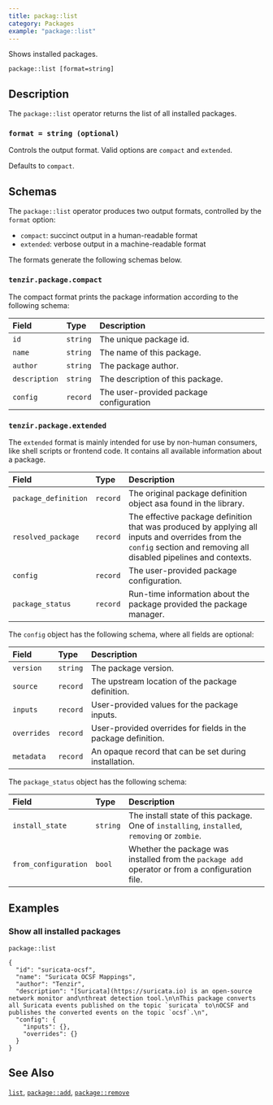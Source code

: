 ```yaml
---
title: packag::list
category: Packages
example: "package::list"
---
```


Shows installed packages.

```tql
package::list [format=string]
```

## Description

The `package::list` operator returns the list of all installed packages.

### `format = string (optional)`

Controls the output format. Valid options are `compact` and `extended`.

Defaults to `compact`.

## Schemas

The `package::list` operator produces two output formats, controlled by the
`format` option:

- `compact`: succinct output in a human-readable format
- `extended`: verbose output in a machine-readable format

The formats generate the following schemas below.

### `tenzir.package.compact`

The compact format prints the package information according to the following
schema:

| Field         | Type     | Description                             |
| :------------ | :------- | :-------------------------------------- |
| `id`          | `string` | The unique package id.                  |
| `name`        | `string` | The name of this package.               |
| `author`      | `string` | The package author.                     |
| `description` | `string` | The description of this package.        |
| `config`      | `record` | The user-provided package configuration |

### `tenzir.package.extended`

The `extended` format is mainly intended for use by non-human consumers,
like shell scripts or frontend code. It contains all available information
about a package.

| Field                | Type     | Description                                                                                                                                                         |
| :------------------- | :------- | :------------------------------------------------------------------------------------------------------------------------------------------------------------------ |
| `package_definition` | `record` | The original package definition object asa found in the library.                                                                                                    |
| `resolved_package`   | `record` | The effective package definition that was produced by applying all inputs and overrides from the `config` section and removing all disabled pipelines and contexts. |
| `config`             | `record` | The user-provided package configuration.                                                                                                                            |
| `package_status`     | `record` | Run-time information about the package provided the package manager.                                                                                                |

The `config` object has the following schema, where all fields are optional:

| Field       | Type     | Description                                                   |
| :---------- | :------- | :------------------------------------------------------------ |
| `version`   | `string` | The package version.                                          |
| `source`    | `record` | The upstream location of the package definition.              |
| `inputs`    | `record` | User-provided values for the package inputs.                  |
| `overrides` | `record` | User-provided overrides for fields in the package definition. |
| `metadata`  | `record` | An opaque record that can be set during installation.         |

The `package_status` object has the following schema:

| Field                | Type     | Description                                                                                     |
| :------------------- | :------- | :---------------------------------------------------------------------------------------------- |
| `install_state`      | `string` | The install state of this package. One of `installing`, `installed`, `removing` or `zombie`.    |
| `from_configuration` | `bool`   | Whether the package was installed from the `package add` operator or from a configuration file. |

## Examples

### Show all installed packages

```tql
package::list
```

```tql
{
  "id": "suricata-ocsf",
  "name": "Suricata OCSF Mappings",
  "author": "Tenzir",
  "description": "[Suricata](https://suricata.io) is an open-source network monitor and\nthreat detection tool.\n\nThis package converts all Suricata events published on the topic `suricata` to\nOCSF and publishes the converted events on the topic `ocsf`.\n",
  "config": {
    "inputs": {},
    "overrides": {}
  }
}
```

## See Also

[`list`](/reference/operators/pipeline/list),
[`package::add`](/reference/operators/package/add),
[`package::remove`](/reference/operators/package/remove)

